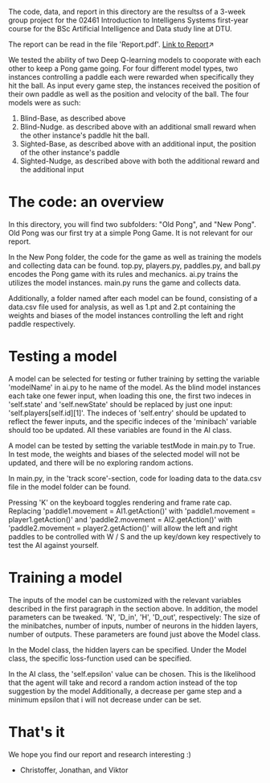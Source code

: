The code, data, and report in this directory are the resultss of a 3-week group project for the 02461 Introduction to Intelligens Systems first-year course for the BSc Artificial Intelligence and Data study line at DTU.

The report can be read in the file 'Report.pdf'. [Link to Report](Report.pdf)↗

We tested the ability of two Deep Q-learning models to cooporate with each other to keep a Pong game going. For four different model types, two instances controlling a paddle each were rewarded when specifically they hit the ball. As input every game step, the instances received the position of their own paddle as well as the position and velocity of the ball. The four models were as such:

1. Blind-Base, as described above
2. Blind-Nudge. as described above with an additional small reward when the other instance's paddle hit the ball.
3. Sighted-Base, as described above with an additional input, the position of the other instance's paddle
4. Sighted-Nudge, as described above with both the additional reward and the additional input

# The code: an overview
In this directory, you will find two subfolders: "Old Pong", and "New Pong".
  Old Pong was our first try at a simple Pong Game. It is not relevant for our report.

In the New Pong folder, the code for the game as well as training the models and collecting data can be found.
top.py, players.py, paddles.py, and ball.py encodes the Pong game with its rules and mechanics.
ai.py trains the utilizes the model instances.
main.py runs the game and collects data.

Additionally, a folder named after each model can be found, consisting of a data.csv file used for analysis, as well as 1.pt and 2.pt containing the weights and biases of the model instances controlling the left and right paddle respectively.

# Testing a model
A model can be selected for testing or futher training by setting the variable 'modelName' in ai.py to he name of the model. As the blind model instances each take one fewer input, when loading this one, the first two indeces in 'self.state' and 'self.newState' should be replaced by just one input: 'self.players[self.id][1]'. The indeces of 'self.entry' should be updated to reflect the fewer inputs, and the specific indeces of the 'minibach' variable should too be updated. All these variables are found in the AI class.

A model can be tested by setting the variable testMode in main.py to True. In test mode, the weights and biases of the selected model will not be updated, and there will be no exploring random actions.

In main.py, in the 'track score'-section, code for loading data to the data.csv file in the model folder can be found.

Pressing 'K' on the keyboard toggles rendering and frame rate cap. Replacing 'paddle1.movement = AI1.getAction()' with 'paddle1.movement = player1.getAction()' and 'paddle2.movement = AI2.getAction()' with 'paddle2.movement = player2.getAction()' will allow the left and right paddles to be controlled with W / S and the up key/down key respectively to test the AI against yourself.


# Training a model
The inputs of the model can be customized with the relevant variables described in the first paragraph in the section above. In addition, the model parameters can be tweaked.
'N', 'D_in', 'H', 'D_out', respectively: The size of the minibatches, number of inputs, number of neurons in the hidden layers, number of outputs. These parameters are found just above the Model class.

In the Model class, the hidden layers can be specified. Under the Model class, the specific loss-function used can be specified.

In the AI class, the 'self.epsilon' value can be chosen. This is the likelihood that the agent will take and record a random action instead of the top suggestion by the model Additionally, a decrease per game step and a minimum epsilon that i will not decrease under can be set.

# That's it
We hope you find our report and research interesting :)

- Christoffer, Jonathan, and Viktor














